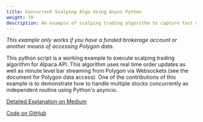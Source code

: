 ```yaml
---
title: Concurrent Scalping Algo Using Async Python
weight: 70
description: An example of scalping trading algorithm to capture fast market movement
---
```


*This example only works if you have a funded brokerage account or another means of accessing Polygon data.*

This python script is a working example to execute scalping trading algorithm for Alpaca API. This algorithm uses real time order updates as well as minute level bar streaming from Polygon via Websockets (see the document for Polygon data access). One of the contributions of this example is to demonstrate how to handle multiple stocks concurrently as independent routine using Python's asyncio.

[Detailed Explanation on Medium](https://medium.com/automation-generation/concurrent-scalping-algo-using-async-python-8df9f31e22f1)

[Code on GitHub](https://github.com/alpacahq/example-scalping)
